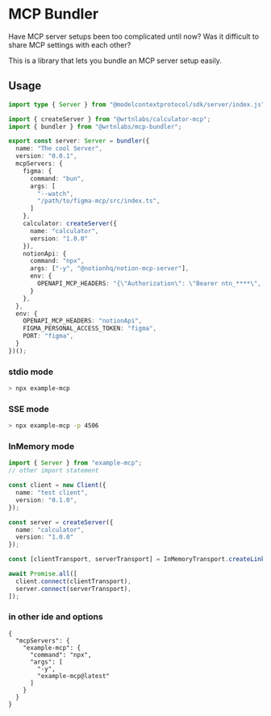 # MCP Bundler

Have MCP server setups been too complicated until now?
Was it difficult to share MCP settings with each other?

This is a library that lets you bundle an MCP server setup easily.

## Usage

```typescript
import type { Server } from "@modelcontextprotocol/sdk/server/index.js";

import { createServer } from "@wrtnlabs/calculator-mcp";
import { bundler } from "@wrtnlabs/mcp-bundler";

export const server: Server = bundler({
  name: "The cool Server",
  version: "0.0.1",
  mcpServers: {
    figma: {
      command: "bun",
      args: [
        "--watch",
        "/path/to/figma-mcp/src/index.ts",
      ]
    },
    calculator: createServer({
      name: "calculator",
      version: "1.0.0"
    }),
    notionApi: {
      command: "npx",
      args: ["-y", "@notionhq/notion-mcp-server"],
      env: {
        OPENAPI_MCP_HEADERS: "{\"Authorization\": \"Bearer ntn_****\", \"Notion-Version\": \"2022-06-28\" }"
      }
    },
  },
  env: {
    OPENAPI_MCP_HEADERS: "notionApi",
    FIGMA_PERSONAL_ACCESS_TOKEN: "figma",
    PORT: "figma",
  }
})();
```

### stdio mode

```sh
> npx example-mcp
```

### SSE mode

```sh
> npx example-mcp -p 4506
```

### InMemory mode

```typescript
import { Server } from "example-mcp";
// other import statement

const client = new Client({
  name: "test client",
  version: "0.1.0",
});

const server = createServer({
  name: "calculator",
  version: "1.0.0"
});

const [clientTransport, serverTransport] = InMemoryTransport.createLinkedPair();

await Promise.all([
  client.connect(clientTransport),
  server.connect(serverTransport),
]);
```

### in other ide and options

```
{
  "mcpServers": {
    "example-mcp": {
      "command": "npx",
      "args": [
        "-y",
        "example-mcp@latest"
      ]
    }
  }
}
```
